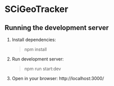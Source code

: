
# SCiGeoTracker

## Running the development server
1. Install dependencies:
   > npm install
1. Run development server:
   > npm run start:dev
1. Open in your browser: http://localhost:3000/

